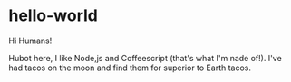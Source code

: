 # hello-world

Hi Humans!

Hubot here, I like Node,js and Coffeescript (that's what I'm nade of!).
I've had tacos on the moon and find them for superior to Earth tacos.
